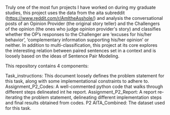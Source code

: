 Truly one of the most fun projects I have worked on during my graduate studies, this project uses the data from the aita subreddit (https://www.reddit.com/r/AmItheAsshole/) and analysis the conversational posts of an Opinion Provider (the original story teller) and the Challengers of the opinion (the ones who judge opinion provider's story) and classifies whether the OP’s responses to the Challenger are ‘excuses for his/her behavior’, ‘complementary information supporting his/her opinion’ or neither. In addition to multi-classification, this project at its core explores the interesting relation between paired sentences set in a context and is loosely based on the ideas of Sentence Pair Modeling.

This repository contains 4 components:

Task_instructions: This document loosely defines the problem statement for this task, along with some implementational constraints to adhere to.
Assignment_P2_Codes: A well-commented python code that walks through different steps delineated int he report.
Assignment_P2_Report: A report re-iterating the problem statement, delineating different implementation steps and final results obtained from codes.
P2 AITA_Combined: The dataset used for this task.
